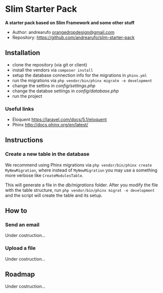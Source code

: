 # Slim Starter Pack

__A starter pack based on Slim Framework and some other stuff__

* Author: andrearufo <orangedropdesign@gmail.com>
* Repository: <https://github.com/andrearufo/slim-starter-pack>

## Installation

* clone the repository (via git or client)
* install the vendors via `composer install`
* setup the database connection info for the migrations in `phinx.yml`
* run the migrations via `php vendor/bin/phinx migrate -e development`
* change the settins in _config/settings.php_
* change the databse settings in _config/database.php_
* run the project

### Useful links

* Eloquent <https://laravel.com/docs/5.1/eloquent>
* Phinx <http://docs.phinx.org/en/latest/>

## Instructions

### Create a new table in the database

We recommend using Phinx migrations via `php vendor/bin/phinx create MyNewMigration`, where instead of `MyNewMigration` you may use a something more verbose like `CreateModulesTable`.

This will generate a file in the _db/migrations_ folder. After you modify the file with the table structure, run `php vendor/bin/phinx migrat -e development` and the script will create the table and its setup.

## How to

### Send an email

Under costruction...

### Upload a file

Under costruction...

## Roadmap

Under costruction...